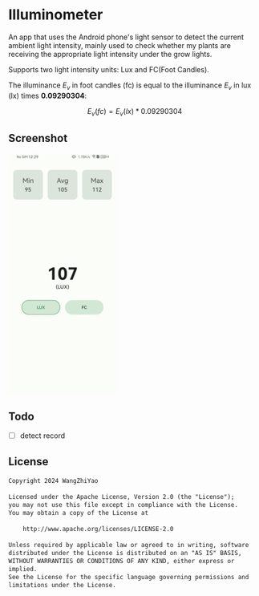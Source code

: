 # Illuminometer

An app that uses the Android phone's light sensor to detect the current ambient light intensity,
mainly used to check whether my plants are receiving the appropriate light intensity under the grow
lights.

Supports two light intensity units: Lux and FC(Foot Candles).

The illuminance $E_v$ in foot candles (fc) is equal to the illuminance $E_v$ in lux (lx) times **0.09290304**:

$$
E_v(fc) = E_v(lx) * 0.09290304
$$

## Screenshot

<img src="screenshot/Screenshot_20240427_122945.png" width = "216" height = "480" alt="Detect" />

## Todo

- [ ] detect record

## License

    Copyright 2024 WangZhiYao
    
    Licensed under the Apache License, Version 2.0 (the "License");
    you may not use this file except in compliance with the License.
    You may obtain a copy of the License at
    
        http://www.apache.org/licenses/LICENSE-2.0
    
    Unless required by applicable law or agreed to in writing, software
    distributed under the License is distributed on an "AS IS" BASIS,
    WITHOUT WARRANTIES OR CONDITIONS OF ANY KIND, either express or implied.
    See the License for the specific language governing permissions and
    limitations under the License.